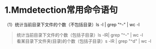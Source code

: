 # 1.Mmdetection常用命令语句
（1）统计当前目录下文件的个数（不包括目录）ls -l | grep "^-" | wc -l<br>
>统计当前目录下文件的个数（包括子目录）ls -lR| grep "^-" | wc -l<br>
>看某目录下文件夹(目录)的个数（包括子目录）s -lR | grep "^d" | wc -l<br>
